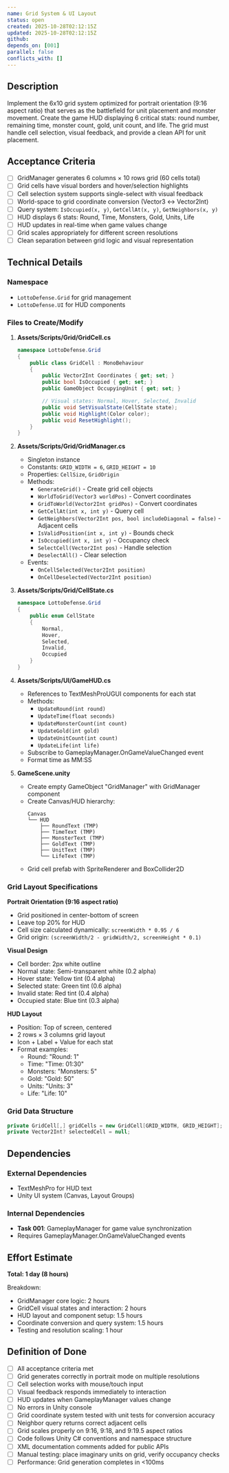 ```yaml
---
name: Grid System & UI Layout
status: open
created: 2025-10-28T02:12:15Z
updated: 2025-10-28T02:12:15Z
github:
depends_on: [001]
parallel: false
conflicts_with: []
---
```


## Description

Implement the 6x10 grid system optimized for portrait orientation (9:16 aspect ratio) that serves as the battlefield for unit placement and monster movement. Create the game HUD displaying 6 critical stats: round number, remaining time, monster count, gold, unit count, and life. The grid must handle cell selection, visual feedback, and provide a clean API for unit placement.

## Acceptance Criteria

- [ ] GridManager generates 6 columns × 10 rows grid (60 cells total)
- [ ] Grid cells have visual borders and hover/selection highlights
- [ ] Cell selection system supports single-select with visual feedback
- [ ] World-space to grid coordinate conversion (Vector3 ↔ Vector2Int)
- [ ] Query system: `IsOccupied(x, y)`, `GetCellAt(x, y)`, `GetNeighbors(x, y)`
- [ ] HUD displays 6 stats: Round, Time, Monsters, Gold, Units, Life
- [ ] HUD updates in real-time when game values change
- [ ] Grid scales appropriately for different screen resolutions
- [ ] Clean separation between grid logic and visual representation

## Technical Details

### Namespace
- `LottoDefense.Grid` for grid management
- `LottoDefense.UI` for HUD components

### Files to Create/Modify

1. **Assets/Scripts/Grid/GridCell.cs**
   ```csharp
   namespace LottoDefense.Grid
   {
       public class GridCell : MonoBehaviour
       {
           public Vector2Int Coordinates { get; set; }
           public bool IsOccupied { get; set; }
           public GameObject OccupyingUnit { get; set; }

           // Visual states: Normal, Hover, Selected, Invalid
           public void SetVisualState(CellState state);
           public void Highlight(Color color);
           public void ResetHighlight();
       }
   }
   ```

2. **Assets/Scripts/Grid/GridManager.cs**
   - Singleton instance
   - Constants: `GRID_WIDTH = 6`, `GRID_HEIGHT = 10`
   - Properties: `CellSize`, `GridOrigin`
   - Methods:
     - `GenerateGrid()` - Create grid cell objects
     - `WorldToGrid(Vector3 worldPos)` - Convert coordinates
     - `GridToWorld(Vector2Int gridPos)` - Convert coordinates
     - `GetCellAt(int x, int y)` - Query cell
     - `GetNeighbors(Vector2Int pos, bool includeDiagonal = false)` - Adjacent cells
     - `IsValidPosition(int x, int y)` - Bounds check
     - `IsOccupied(int x, int y)` - Occupancy check
     - `SelectCell(Vector2Int pos)` - Handle selection
     - `DeselectAll()` - Clear selection
   - Events:
     - `OnCellSelected(Vector2Int position)`
     - `OnCellDeselected(Vector2Int position)`

3. **Assets/Scripts/Grid/CellState.cs**
   ```csharp
   namespace LottoDefense.Grid
   {
       public enum CellState
       {
           Normal,
           Hover,
           Selected,
           Invalid,
           Occupied
       }
   }
   ```

4. **Assets/Scripts/UI/GameHUD.cs**
   - References to TextMeshProUGUI components for each stat
   - Methods:
     - `UpdateRound(int round)`
     - `UpdateTime(float seconds)`
     - `UpdateMonsterCount(int count)`
     - `UpdateGold(int gold)`
     - `UpdateUnitCount(int count)`
     - `UpdateLife(int life)`
   - Subscribe to GameplayManager.OnGameValueChanged event
   - Format time as MM:SS

5. **GameScene.unity**
   - Create empty GameObject "GridManager" with GridManager component
   - Create Canvas/HUD hierarchy:
     ```
     Canvas
     └── HUD
         ├── RoundText (TMP)
         ├── TimeText (TMP)
         ├── MonsterText (TMP)
         ├── GoldText (TMP)
         ├── UnitText (TMP)
         └── LifeText (TMP)
     ```
   - Grid cell prefab with SpriteRenderer and BoxCollider2D

### Grid Layout Specifications

**Portrait Orientation (9:16 aspect ratio)**
- Grid positioned in center-bottom of screen
- Leave top 20% for HUD
- Cell size calculated dynamically: `screenWidth * 0.95 / 6`
- Grid origin: `(screenWidth/2 - gridWidth/2, screenHeight * 0.1)`

**Visual Design**
- Cell border: 2px white outline
- Normal state: Semi-transparent white (0.2 alpha)
- Hover state: Yellow tint (0.4 alpha)
- Selected state: Green tint (0.6 alpha)
- Invalid state: Red tint (0.4 alpha)
- Occupied state: Blue tint (0.3 alpha)

**HUD Layout**
- Position: Top of screen, centered
- 2 rows × 3 columns grid layout
- Icon + Label + Value for each stat
- Format examples:
  - Round: "Round: 1"
  - Time: "Time: 01:30"
  - Monsters: "Monsters: 5"
  - Gold: "Gold: 50"
  - Units: "Units: 3"
  - Life: "Life: 10"

### Grid Data Structure
```csharp
private GridCell[,] gridCells = new GridCell[GRID_WIDTH, GRID_HEIGHT];
private Vector2Int? selectedCell = null;
```

## Dependencies

### External Dependencies
- TextMeshPro for HUD text
- Unity UI system (Canvas, Layout Groups)

### Internal Dependencies
- **Task 001**: GameplayManager for game value synchronization
- Requires GameplayManager.OnGameValueChanged events

## Effort Estimate

**Total: 1 day (8 hours)**

Breakdown:
- GridManager core logic: 2 hours
- GridCell visual states and interaction: 2 hours
- HUD layout and component setup: 1.5 hours
- Coordinate conversion and query system: 1.5 hours
- Testing and resolution scaling: 1 hour

## Definition of Done

- [ ] All acceptance criteria met
- [ ] Grid generates correctly in portrait mode on multiple resolutions
- [ ] Cell selection works with mouse/touch input
- [ ] Visual feedback responds immediately to interaction
- [ ] HUD updates when GameplayManager values change
- [ ] No errors in Unity console
- [ ] Grid coordinate system tested with unit tests for conversion accuracy
- [ ] Neighbor query returns correct adjacent cells
- [ ] Grid scales properly on 9:16, 9:18, and 9:19.5 aspect ratios
- [ ] Code follows Unity C# conventions and namespace structure
- [ ] XML documentation comments added for public APIs
- [ ] Manual testing: place imaginary units on grid, verify occupancy checks
- [ ] Performance: Grid generation completes in <100ms
